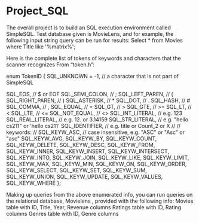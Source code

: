 # Project_SQL

The overall project is to build an SQL execution environment called SimpleSQL. Test database given is MovieLens,
and for example, the following input string query can be run for results: Select * from Movies where Title like '%matrix%';

Here is the complete list of tokens of keywords and characters that the scanner recognizes From “token.h”:

enum TokenID
{
 SQL_UNKNOWN = -1, // a character that is not part of SimpleSQL 

 
 SQL_EOS, // $ or EOF
 SQL_SEMI_COLON, // ;
 SQL_LEFT_PAREN, // (
 SQL_RIGHT_PAREN, // )
 SQL_ASTERISK, // *
 SQL_DOT, // .
 SQL_HASH, // #
 SQL_COMMA, // ,
 SQL_EQUAL, // =
 SQL_GT, // >
 SQL_GTE, // >=
 SQL_LT, // <
 SQL_LTE, // <=
 SQL_NOT_EQUAL, // <>
 SQL_INT_LITERAL, // e.g. 123
 SQL_REAL_LITERAL, // e.g. 12. or 3.14159
 SQL_STR_LITERAL, // e.g. "hello cs211" or 'hello cs211'
 SQL_IDENTIFIER, // e.g. title or Count_2 or X
 //
 // keywords:
 //
 SQL_KEYW_ASC, // case insensitive, e.g. "ASC" or "Asc" or "asc"
 SQL_KEYW_AVG,
 SQL_KEYW_BY,
 SQL_KEYW_COUNT,
 SQL_KEYW_DELETE,
 SQL_KEYW_DESC,
 SQL_KEYW_FROM,
 SQL_KEYW_INNER,
 SQL_KEYW_INSERT,
 SQL_KEYW_INTERSECT,
 SQL_KEYW_INTO,
 SQL_KEYW_JOIN,
 SQL_KEYW_LIKE,
 SQL_KEYW_LIMIT,
 SQL_KEYW_MAX,
 SQL_KEYW_MIN,
 SQL_KEYW_ON,
 SQL_KEYW_ORDER,
SQL_KEYW_SELECT,
 SQL_KEYW_SET,
 SQL_KEYW_SUM,
 SQL_KEYW_UNION,
 SQL_KEYW_UPDATE,
 SQL_KEYW_VALUES,
 SQL_KEYW_WHERE
};

Making up queries from the above enumerated info, you can run queries on the relational database, Movielens , provided with the following info:
Movies table with ID, Title, Year, Revenue columns
Ratings table with ID, Rating columns
Genres table with ID, Genre columns
